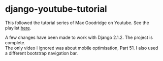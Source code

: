 # django-youtube-tutorial

This followed the tutorial series of Max Goodridge on Youtube.
See the playlist [here](https://www.youtube.com/playlist?list=PLw02n0FEB3E3VSHjyYMcFadtQORvl1Ssj).  
  
A few changes have been made to work with Django 2.1.2. The project is complete.  
The only video I ignored was about mobile optimisation, Part 51. I also used a different bootstrap navigation bar.  
